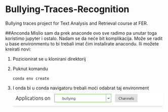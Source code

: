 # Bullying-Traces-Recognition
Bullying traces project for Text Analysis and Retrieval course at FER.

##Anconda
Mislio sam da prek anaconde ovo sve radimo pa unutar toga koristimo jupyter i ostalo.
Nadam se da neće bit komplikacija. Može se radit u base environmentu to bi trebali imat čim instalirate anacondu.
Ili možete kreirati novi:
 1. Pozicionirat se u klonirani direktorij
 2. Puknut komandu

        conda env create
 3. I onda bi u conda navigatoru trebali moći odabrat taj environment
    ![Environment selection](/assets/env-sel.png)